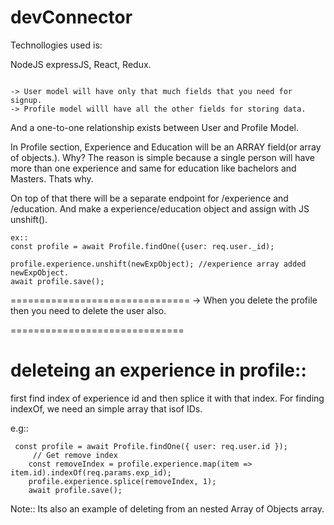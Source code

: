 # devConnector

Technollogies used is:

NodeJS expressJS, React, Redux.
```

-> User model will have only that much fields that you need for signup.
-> Profile model willl have all the other fields for storing data.

```
And a one-to-one relationship exists between User and Profile Model.

In Profile section, Experience and Education will be an ARRAY field(or array of objects.).
Why?
The reason is simple because a single person will have more than one experience and same for education like bachelors and Masters.
Thats why.

On top of that there will be a separate endpoint for /experience and /education.
And make a experience/education object and assign with JS unshift().
```
ex::  
const profile = await Profile.findOne({user: req.user._id);

profile.experience.unshift(newExpObject); //experience array added newExpObject.
await profile.save();
```
===============================
-> When you delete the profile then you need to delete the user also.


==============================

deleteing an experience in profile::
==================================
first find index of experience id and then splice it with that index.
For finding indexOf, we need an simple array that isof IDs.

e.g::
```
 const profile = await Profile.findOne({ user: req.user.id });
     // Get remove index
    const removeIndex = profile.experience.map(item => item.id).indexOf(req.params.exp_id);
    profile.experience.splice(removeIndex, 1);
    await profile.save();
```
Note:: Its also an example of deleting from an nested Array of Objects array.


